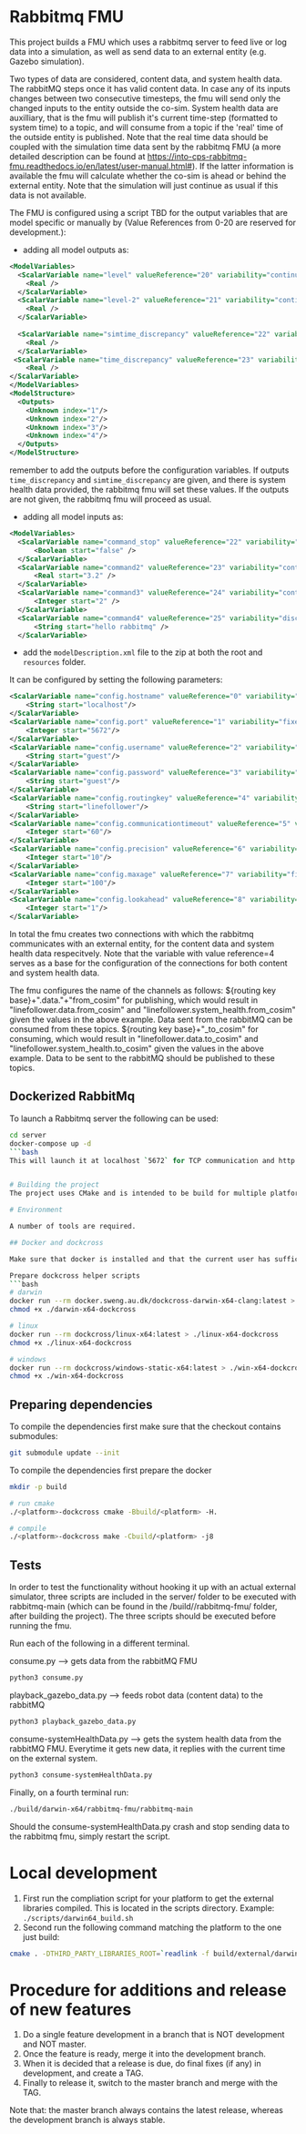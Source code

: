# Rabbitmq FMU

This project builds a FMU which uses a rabbitmq server to feed live or log data into a simulation, as well as send data to an external entity (e.g. Gazebo simulation).

Two types of data are considered, content data, and system health data.
The rabbitMQ steps once it has valid content data. In case any of its inputs changes between two consecutive timesteps, the fmu will send only the changed inputs to the entity outside the co-sim. 
System health data are auxilliary, that is the fmu will publish it's current time-step (formatted to system time) to a topic, and will consume from a topic if the 'real' time of the outside entity is published. Note that the real time data should be coupled with the simulation time data sent by the rabbitmq FMU (a more detailed description can be found at https://into-cps-rabbitmq-fmu.readthedocs.io/en/latest/user-manual.html#). If the latter information is available the fmu will calculate whether the co-sim is ahead or behind the external entity. Note that the simulation will just continue as usual if this data is not available.

The FMU is configured using a script TBD for the output variables that are model specific or manually by (Value References from 0-20 are reserved for development.):
* adding all model outputs as:
```xml
<ModelVariables>
  <ScalarVariable name="level" valueReference="20" variability="continuous" causality="output">
    <Real />
  </ScalarVariable>  
  <ScalarVariable name="level-2" valueReference="21" variability="continuous" causality="output">
    <Real />
  </ScalarVariable>
    
  <ScalarVariable name="simtime_discrepancy" valueReference="22" variability="continuous" causality="output">
    <Real />
  </ScalarVariable>
 <ScalarVariable name="time_discrepancy" valueReference="23" variability="continuous" causality="output">
    <Real />
</ScalarVariable>
</ModelVariables>
<ModelStructure>
  <Outputs>
    <Unknown index="1"/>
    <Unknown index="2"/>
    <Unknown index="3"/>
    <Unknown index="4"/>
  </Outputs>
</ModelStructure>
```
remember to add the outputs before the configuration variables.
If outputs `time_discrepancy` and `simtime_discrepancy` are given, and there is system health data provided, the rabbitmq fmu will set these values. If the outputs are not given, the rabbitmq fmu will proceed as usual.

* adding all model inputs as:
```xml
<ModelVariables>
  <ScalarVariable name="command_stop" valueReference="22" variability="discrete" causality="input">
      <Boolean start="false" />
  </ScalarVariable>
  <ScalarVariable name="command2" valueReference="23" variability="continuous" causality="input">
      <Real start="3.2" />
  </ScalarVariable>
  <ScalarVariable name="command3" valueReference="24" variability="continuous" causality="input">
      <Integer start="2" />
  </ScalarVariable>
  <ScalarVariable name="command4" valueReference="25" variability="discrete" causality="input">
      <String start="hello rabbitmq" />
  </ScalarVariable>
```

* add the `modelDescription.xml` file to the zip at both the root and `resources` folder.

It can be configured by setting the following parameters:

```xml
<ScalarVariable name="config.hostname" valueReference="0" variability="fixed" causality="parameter">
    <String start="localhost"/>
</ScalarVariable>
<ScalarVariable name="config.port" valueReference="1" variability="fixed" causality="parameter">
    <Integer start="5672"/>
</ScalarVariable>
<ScalarVariable name="config.username" valueReference="2" variability="fixed" causality="parameter">
    <String start="guest"/>
</ScalarVariable>
<ScalarVariable name="config.password" valueReference="3" variability="fixed" causality="parameter">
    <String start="guest"/>
</ScalarVariable>
<ScalarVariable name="config.routingkey" valueReference="4" variability="fixed" causality="parameter">
    <String start="linefollower"/>
</ScalarVariable>
<ScalarVariable name="config.communicationtimeout" valueReference="5" variability="fixed" causality="parameter" description="Network read time out in seconds" initial="exact">
    <Integer start="60"/>
</ScalarVariable>
<ScalarVariable name="config.precision" valueReference="6" variability="fixed" causality="parameter" description="Communication step comparison precision. Number of decimals to consider" initial="exact">
    <Integer start="10"/>
</ScalarVariable>
<ScalarVariable name="config.maxage" valueReference="7" variability="fixed" causality="parameter" description="The max age of a value specified in ms," initial="exact">
    <Integer start="100"/>
</ScalarVariable>
<ScalarVariable name="config.lookahead" valueReference="8" variability="fixed" causality="parameter" description="The number of queue messages that should be considered on each processing. Value must be greater than 0" initial="exact">
    <Integer start="1"/>
</ScalarVariable> 
```

In total the fmu creates two connections with which the rabbitmq communicates with an external entity, for the content data and system health data respecitvely. Note that the variable with value reference=4 serves as a base for the configuration of the connections for both content and system health data. 

The fmu configures the name of the channels as follows:
${routing key base}+".data."+"from_cosim" for publishing, which would result in "linefollower.data.from_cosim" and "linefollower.system_health.from_cosim" given the values in the above example. Data sent from the
rabbitMQ can be consumed from these topics.
${routing key base}+"_to_cosim" for consuming, which would result in "linefollower.data.to_cosim" and "linefollower.system_health.to_cosim" given the values in the above example. Data to be sent
to the rabbitMQ should be published to these topics.

## Dockerized RabbitMq
To launch a Rabbitmq server the following can be used:

```bash
cd server
docker-compose up -d
```bash
This will launch it at localhost `5672` for TCP communication and http://localhost:15672 will serve the management interface. The default login is username: `guest` and password: `guest`


# Building the project
The project uses CMake and is intended to be build for multiple platforms; Mac, Linux and Windows.

# Environment

A number of tools are required.

## Docker and dockcross

Make sure that docker is installed and that the current user has sufficient permissions.

Prepare dockcross helper scripts
```bash
# darwin
docker run --rm docker.sweng.au.dk/dockcross-darwin-x64-clang:latest > ./darwin-x64-dockcross
chmod +x ./darwin-x64-dockcross

# linux
docker run --rm dockcross/linux-x64:latest > ./linux-x64-dockcross
chmod +x ./linux-x64-dockcross

# windows
docker run --rm dockcross/windows-static-x64:latest > ./win-x64-dockcross
chmod +x ./win-x64-dockcross
```

## Preparing dependencies
To compile the dependencies first make sure that the checkout contains submodules:

```bash
git submodule update --init
```

To compile the dependencies first prepare the docker 

```bash
mkdir -p build

# run cmake
./<platform>-dockcross cmake -Bbuild/<platform> -H.

# compile
./<platform>-dockcross make -Cbuild/<platform> -j8
```

## Tests

In order to test the functionality without hooking it up with an actual external simulator, three scripts are included in the server/ folder to be executed with rabbitmq-main
(which can be found in the /build/<build-distribution>/rabbitmq-fmu/ folder, after building the project). The three scripts should be executed before running the fmu.

Run each of the following in a different terminal.

consume.py --> gets data from the rabbitMQ FMU
```bash
python3 consume.py
```
playback_gazebo_data.py --> feeds robot data (content data) to the rabbitMQ
```bash
python3 playback_gazebo_data.py
```
consume-systemHealthData.py --> gets the system health data from the rabbitMQ FMU. Everytime it gets new data, it replies with the current time on the external system.
```bash
python3 consume-systemHealthData.py
```
Finally, on a fourth terminal run:
```bash
./build/darwin-x64/rabbitmq-fmu/rabbitmq-main
```

Should the consume-systemHealthData.py crash and stop sending data to the rabbitmq fmu, simply restart the script.
# Local development

1. First run the compliation script for your platform to get the external libraries compiled. This is located in the scripts directory. Example: `./scripts/darwin64_build.sh`
2. Second run the following command matching the platform to the one just build:

```bash
cmake . -DTHIRD_PARTY_LIBRARIES_ROOT=`readlink -f build/external/darwin-x86_64`
```

# Procedure for additions and release of new features

1. Do a single feature development in a branch that is NOT development and NOT master.
2. Once the feature is ready, merge it into the development branch.
3. When it is decided that a release is due, do final fixes (if any) in development, and create a TAG.
4. Finally to release it, switch to the master branch and merge with the TAG.

Note that: the master branch always contains the latest release, whereas the development branch is always stable.  
